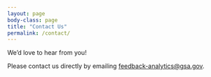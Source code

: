 ```yaml
---
layout: page
body-class: page
title: "Contact Us"
permalink: /contact/
---
```


We’d love to hear from you!

Please contact us directly by emailing [feedback-analytics@gsa.gov](mailto:feedback-analytics@gsa.gov).
